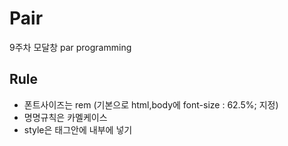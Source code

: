 # Pair
9주차 모달창 par programming

## Rule
- 폰트사이즈는 rem (기본으로 html,body에 font-size : 62.5%; 지정)
- 명명규칙은 카멜케이스
- style은 태그안에 내부에 넣기
